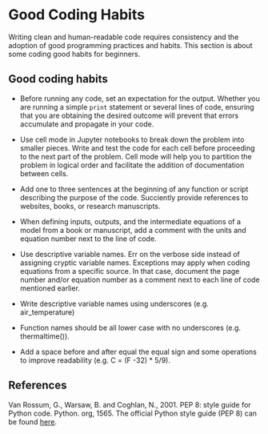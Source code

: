 # Good Coding Habits

Writing clean and human-readable code requires consistency and the adoption of good programming practices and habits. This section is about some coding good habits for beginners.


## Good coding habits

* Before running any code, set an expectation for the output. Whether you are running a simple `print` statement or several lines of code, ensuring that you are obtaining the desired outcome will prevent that errors accumulate and propagate in your code.

* Use cell mode in Jupyter notebooks to break down the problem into smaller pieces. Write and test the code for each cell before proceeding to the next part of the problem. Cell mode will help you to partition the problem in logical order and facilitate the addition of documentation between cells.

* Add one to three sentences at the beginning of any function or script describing the purpose of the code. Succiently provide references to websites, books, or research manuscripts.

* When defining inputs, outputs, and the intermediate equations of a model from a book or manuscript, add a comment with the units and equation number next to the line of code.

* Use descriptive variable names. Err on the verbose side instead of assigning cryptic variable names. Exceptions may apply when coding equations from a specific source. In that case, document the page number and/or equation number as a comment next to each line of code mentioned earlier.

* Write descriptive variable names using underscores (e.g. air_temperature)

* Function names should be all lower case with no underscores (e.g. thermaltime()).

* Add a space before and after equal the equal sign and some operations to improve readability (e.g. C = (F -32) * 5/9).


## References

Van Rossum, G., Warsaw, B. and Coghlan, N., 2001. PEP 8: style guide for Python code. Python. org, 1565. The official Python style guide (PEP 8) can be found [here](https://www.python.org/dev/peps/pep-0008/). 